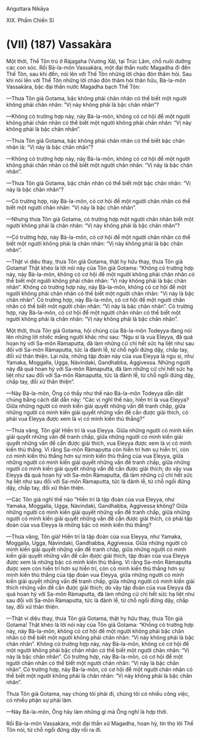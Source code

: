 Aṅguttara Nikāya

XIX. Phẩm Chiến Sĩ

# (VII) (187) Vassakàra

Một thời, Thế Tôn trú ở Ràjagaha (Vương Xá), tại Trúc Lâm, chỗ nuôi dưỡng các con sóc. Rồi Bà-la-môn Vassakàra, một đại thần nước Magadha đi đến Thế Tôn, sau khi đến, nói lên với Thế Tôn những lời chào đón thăm hỏi. Sau khi nói lên với Thế Tôn những lời chào đón thăm hỏi thân hữu, Bà-la-môn Vassakàra, bậc đại thần nước Magadha bạch Thế Tôn:

—Thưa Tôn giả Gotama, bậc không phải chân nhân có thể biết một người không phải chân nhân: “Vị này không phải là bậc chân nhân”?

—Không có trường hợp này, này Bà-la-môn, không có cơ hội để một người không phải chân nhân có thể biết một người không phải chân nhân: “Vị này không phải là bậc chân nhân”.

—Thưa Tôn giả Gotama, bậc không phải chân nhân có thể biết bậc chân nhân là: “Vị này là bậc chân nhân”?

—Không có trường hợp này, này Bà-la-môn, không có cơ hội để một người không phải chân nhân có thể biết một người chân nhân: “Vị này là bậc chân nhân”.

—Thưa Tôn giả Gotama, bậc chân nhân có thể biết một bậc chân nhân: “Vị này là bậc chân nhân”?

—Có trường hợp, này Bà-la-môn, có cơ hội để một người chân nhân có thể biết một người chân nhân: “Vị này là bậc chân nhân”.

—Nhưng thưa Tôn giả Gotama, có trường hợp một người chân nhân biết một người không phải là chân nhân: “Vị này không phải là bậc chân nhân”?

—Có trường hợp, này Bà-la-môn, có cơ hội để một người chân nhân có thể biết một người không phải là chân nhân: “Vị này không phải là bậc chân nhân”.

—Thật vi diệu thay, thưa Tôn giả Gotama, thật hy hữu thay, thưa Tôn giả Gotama! Thật khéo là lời nói này của Tôn giả Gotama: “Không có trường hợp này, này Bà-la-môn, không có cơ hội để một người không phải chân nhân có thể biết một người không phải chân nhân: “Vị này không phải là bậc chân nhân”. Không có trường hợp này, này Bà-la-môn, không có cơ hội để một người không phải chân nhân có thể biết một người chân nhân: “Vị này là bậc chân nhân”. Có trường hợp, này Bà-la-môn, có cơ hội để một người chân nhân có thể biết một người chân nhân: “Vị này là bậc chân nhân”. Có trường hợp, này Bà-la-môn, có cơ hội để một người chân nhân có thể biết một người không phải là chân nhân: “Vị này không phải là bậc chân nhân”.

Một thời, thưa Tôn giả Gotama, hội chúng của Bà-la-môn Todeyya đang nói lên những lời nhiếc mắng người khác như sau: “Ngu si là vua Eleyya, đã quá hoan hỷ với Sa-môn Ràmaputta, đã làm những cử chỉ hết sức hạ liệt như sau đối với Sa-môn Ràmaputta, tức là đảnh lễ, từ chỗ ngồi đứng dậy, chắp tay, đối xử thân thiện. Lại nữa, những tập đoàn này của vua Eleyya là ngu si, như Yamaka, Moggalla, Ugga, Nàvindaki, Gandhabba, Aggivessa. Những người này đã quá hoan hỷ với Sa-môn Ràmaputta, đã làm những cử chỉ hết sức hạ liệt như sau đối với Sa-môn Ràmaputta, tức là đảnh lễ, từ chỗ ngồi đứng dậy, chắp tay, đối xử thân thiện”.

—Này Bà-la-môn, Ông có thấy như thế nào Bà-la-môn Todeyya dẫn dắt chúng bằng cách dắt dẫn này: “Các vị nghĩ thế nào, hiền trí là vua Eleyya? Giữa những người có minh kiến giải quyết những vấn đề tranh chấp, giữa những người có minh kiến giải quyết những vấn đề cần được giải thích, có phải vua Eleyya được xem là vị có minh kiến thù thắng?”

—Thưa vâng, Tôn giả! Hiền trí là vua Eleyya. Giữa những người có minh kiến giải quyết những vấn đề tranh chấp, giữa những người có minh kiến giải quyết những vấn đề cần được giải thích, vua Eleyya được xem là vị có minh kiến thù thắng. Vì rằng Sa-môn Ràmaputta còn hiền trí hơn sự hiền trí, còn có minh kiến thù thắng hơn sự minh kiến thù thắng của vua Eleyya, giữa những người có minh kiến giải quyết những vấn đề tranh chấp, giữa những người có minh kiến giải quyết những vấn đề cần được giải thích; do vậy vua Eleyya đã quá hoan hỷ với Sa-môn Ràmaputta, đã làm những cử chỉ hết sức hạ liệt như sau đối với Sa-môn Ràmaputta, tức là đảnh lễ, từ chỗ ngồi đứng dậy, chắp tay, đối xử thân thiện.

—Các Tôn giả nghĩ thế nào “Hiền trí là tập đoàn của vua Eleyya, như Yamaka, Moggalla, Ugga, Nàvindaki, Gandhabba, Aggivessa không? Giữa những người có minh kiến giải quyết những vấn đề tranh chấp, giữa những người có minh kiến giải quyết những vấn đề cần được giải thích, có phải tập đoàn của vua Eleyya là những bậc có minh kiến thù thắng?

—Thưa vâng, Tôn giả! Hiền trí là tập đoàn của vua Eleyya, như Yamaka, Moggalla, Ugga, Nàvindaki, Gandhabba, Aggivessa. Giữa những người có minh kiến giải quyết những vấn đề tranh chấp, giữa những người có minh kiến giải quyết những vấn đề cần được giải thích, tập đoàn của vua Eleyya được xem là những bậc có minh kiến thù thắng. Vì rằng Sa-môn Ràmaputta được xem còn hiền trí hơn sự hiền trí, còn có minh kiến thù thắng hơn sự minh kiến thù thắng của tập đoàn vua Eleyya, giữa những người có minh kiến giải quyết những vấn đề tranh chấp, giữa những người có minh kiến giải thích những vấn đề cần được giải thích; do vậy tập đoàn của vua Eleyya đã quá hoan hỷ với Sa-môn Ràmaputta, đã làm những cử chỉ hết sức hạ liệt như sau đối với Sa-môn Ràmaputta, tức là đảnh lễ, từ chỗ ngồi đứng dậy, chắp tay, đối xử thân thiện.

—Thật vi diệu thay, thưa Tôn giả Gotama, thật hy hữu thay, thưa Tôn giả Gotama! Thật khéo là lời nói này của Tôn giả Gotama: “Không có trường hợp này, này Bà-la-môn, không có cơ hội để một người không phải bậc chân nhân có thể biết một người không phải chân nhân: “Vị này không phải là bậc chân nhân”. Không có trường hợp này, này Bà-la-môn, không có cơ hội để một người không phải bậc chân nhân có thể biết một người chân nhân: “Vị này là bậc chân nhân”. Có trường hợp, này Bà-la-môn, có cơ hội để một người chân nhân có thể biết một người chân nhân: “Vị này là bậc chân nhân”. Có trường hợp, này Bà-la-môn, có cơ hội để một người chân nhân có thể biết một người không phải là chân nhân: “Vị này không phải là bậc chân nhân”.

Thưa Tôn giả Gotama, nay chúng tôi phải đi, chúng tôi có nhiều công việc, có nhiều phận sự phải làm.

—Này Bà-la-môn, Ông hãy làm những gì mà Ông nghĩ là hợp thời.

Rồi Bà-la-môn Vassakàra, một đại thần xứ Magadha, hoan hỷ, tín thọ lời Thế Tôn nói, từ chỗ ngồi đứng dậy rồi ra đi.

